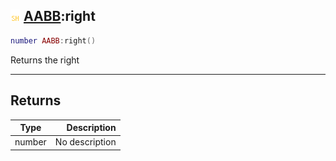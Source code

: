 ## ![shared](../../.gitbook/assets/shared.png) [AABB](aabb):right

```lua
number AABB:right()
```

Returns the right

------
## Returns

| Type   | Description |
| ------ | ----------: |
| number | No description |

